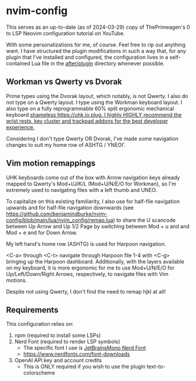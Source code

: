 # nvim-config

This serves as an up-to-date (as of 2024-03-29) copy of ThePrimeagen's 0 to LSP
Neovim configuration tutorial on YouTube.

With some personalizations for me, of course. Feel free to rip out anything want.
I have structured the plugin modifications in such a way that, for any plugin that
I've installed and configured, the configuration lives in a self-contained 
Lua file in the [after/plugin](./after/plugin) directory whenever possible.

## Workman vs Qwerty vs Dvorak

Prime types using the Dvorak layout, which notably, is not Qwerty. I also do not
type on a Qwerty layout. I type using the Workman keyboard layout. I also type
on a fully reprogrammable 60% split ergonomic mechanical keyboard [shameless
https://uhk.io plug. I highly HIGHLY recommend the wrist rests, key cluster and
trackpad addons for the best developer experience.](https://ultimatehackingkeyboard.com/product/uhk60v2) 

Considering I don't type Qwerty OR Dvorak, I've made some navigation changes to
suit my home row of ASHTG / YNEOI'.

## Vim motion remappings

UHK keyboards come out of the box with Arrow navigation keys already mapped to
Qwerty's Mod+I/J/K/L (Mod+U/N/E/O for Workman), so I'm extremely
used to navigating files with a left thumb and UNEO.

To capitalize on this existing familiarity, I also use <C-u> for half-file
navigation upwards and <C-e> for half-file navigation downwards
(see https://github.com/benjamindburke/nvim-config/blob/main/lua/nvim_config/remap.lua)
to share the U scancode between Up Arrow and Up 1/2 Page by switching between
Mod + u and <C-u> and Mod + e and <C-e> for Down Arrow.

My left hand's home row (ASHTG) is used for Harpoon navigation.

\<C-a> through \<C-t\> navigate through Harpoon file 1-4 with \<C-g\> bringing up the
Harpoon dashboard. Additionally, with the layers available on my keyboard, it is
more ergonomic for me to use Mod+U/N/E/O for Up/Left/Down/Right Arrows, respectively,
to navigate files with Vim motions.

Despite not using Qwerty, I don't find the need to remap hjkl at all!

## Requirements

This configuration relies on:
1. npm (required to install some LSPs)
1. Nerd Font (required to render LSP symbols)
   - The specific font I use is [JetBrainsMono Nerd Font](https://www.programmingfonts.org/#jetbrainsmono)
   - https://www.nerdfonts.com/font-downloads
1. OpenAI API key and account credits
   - This is ONLY required if you wish to use the plugin text-to-colorscheme
